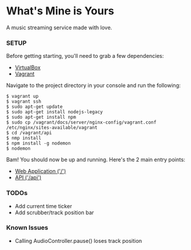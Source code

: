 # What's Mine is Yours


A music streaming service made with love. 


### SETUP

Before getting starting, you'll need to grab a few dependencies:
 * [VirtualBox](https://www.virtualbox.org/) 
 * [Vagrant](https://www.vagrantup.com/downloads.html) 

Navigate to the project directory in your console and run the following:

    $ vagrant up
    $ vagrant ssh 
    $ sudo apt-get update
    $ sudo apt-get install nodejs-legacy
    $ sudo apt-get install npm
    $ sudo cp /vagrant/docs/server/nginx-config/vagrant.conf /etc/nginx/sites-available/vagrant
    $ cd /vagrant/api
    $ nmp install
    $ npm install -g nodemon
    $ nodemon

Bam! You should now be up and running. Here's the 2 main entry points:
 * [Web Application ('/')](http://localhost:32401)
 * [API ('/api')](http://localhost:32401/api/)



### TODOs
 * Add current time ticker
 * Add scrubber/track position bar


### Known Issues
 * Calling AudioController.pause() loses track position